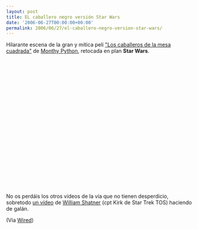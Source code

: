 ```yaml
---
layout: post
title: EL caballero negro versión Star Wars
date: '2006-06-27T00:00:00+00:00'
permalink: 2006/06/27/el-caballero-negro-version-star-wars/
---
```

Hilarante escena de la gran y mítica peli <a href="http://www.imdb.com/title/tt0071853/">"Los caballeros de la mesa cuadrada"</a> de <a href="http://es.wikipedia.org/wiki/Monty_Python">Monthy Python</a>, retocada en plan <span style="font-weight:bold;">Star Wars</span>.

<object width="425" height="350"><param name="movie" value="http://www.youtube.com/v/leEsz9ci5XE"></param><embed src="http://www.youtube.com/v/leEsz9ci5XE" type="application/x-shockwave-flash" width="425" height="350"></embed></object>

No os perdáis los otros vídeos de la vía que no tienen desperdicio, sobretodo <a href="http://www.youtube.com/watch?v=gG9SUPJ154Y">un vídeo</a> de <a href="http://www.imdb.com/name/nm0000638/">William Shatner</a> (cpt Kirk de Star Trek TOS) haciendo de galán.

(Vía <a href="http://blog.wired.com/tableofmalcontents/#1510828">Wired</a>)
